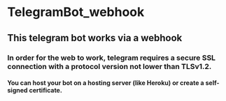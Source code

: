 # **TelegramBot_webhook**
## This telegram bot works via a webhook

### In order for the web to work, telegram requires a secure SSL connection with a protocol version not lower than TLSv1.2.
#### You can host your bot on a hosting server (like Heroku) or create a self-signed certificate.
